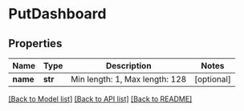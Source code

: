 # PutDashboard

## Properties
Name | Type | Description | Notes
------------ | ------------- | ------------- | -------------
**name** | **str** | Min length: 1, Max length: 128 | [optional] 

[[Back to Model list]](../README.md#documentation-for-models) [[Back to API list]](../README.md#documentation-for-api-endpoints) [[Back to README]](../README.md)

